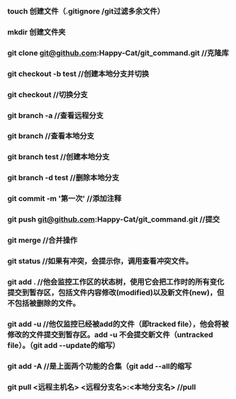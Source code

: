 ### touch  创建文件（.gitignore /git过滤多余文件）
### mkdir  创建文件夹
### git clone git@github.com:Happy-Cat/git_command.git                 //克隆库
### git checkout -b test                                               //创建本地分支并切换
### git checkout                                                       //切换分支
### git branch -a                                                      //查看远程分支
### git branch                                                         //查看本地分支
### git branch test                                                    //创建本地分支
### git branch -d test                                                 //删除本地分支
### git commit -m '第一次'                                             //添加注释
### git push git@github.com:Happy-Cat/git_command.git                  //提交
### git merge                                                          //合并操作
### git status                                                         //如果有冲突，会提示你，调用查看冲突文件。
### git add . //他会监控工作区的状态树，使用它会把工作时的所有变化提交到暂存区，包括文件内容修改(modified)以及新文件(new)，但不包括被删除的文件。
### git add -u //他仅监控已经被add的文件（即tracked file），他会将被修改的文件提交到暂存区。add -u 不会提交新文件（untracked file）。（git add --update的缩写）
### git add -A //是上面两个功能的合集（git add --all的缩写
### git pull <远程主机名> <远程分支名>:<本地分支名>                      //pull
